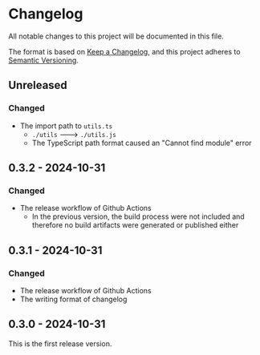 # Changelog
All notable changes to this project will be documented in this file.

The format is based on [Keep a Changelog](https://keepachangelog.com/en/1.1.0/),
and this project adheres to [Semantic Versioning](https://semver.org/spec/v2.0.0.html).

## Unreleased

### Changed

- The import path to `utils.ts`
  - `./utils` ---> `./utils.js`
  - The TypeScript path format caused an "Cannot find module" error

## 0.3.2 - 2024-10-31
### Changed
- The release workflow of Github Actions
  - In the previous version, the build process were not included and therefore no build artifacts were generated or published either

## 0.3.1 - 2024-10-31
### Changed
- The release workflow of Github Actions
- The writing format of changelog

## 0.3.0 - 2024-10-31
This is the first release version.
